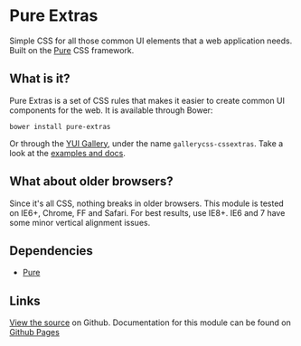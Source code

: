 Pure Extras
===========

Simple CSS for all those common UI elements that a web application needs. Built on the [Pure](http://purecss.io) CSS framework.


What is it?
-----------

Pure Extras is a set of CSS rules that makes it easier to create common UI components for the web. It is available through Bower:

    bower install pure-extras

Or through the [YUI Gallery](http://yuilibrary.com/gallery/), under the name `gallerycss-cssextras`. Take a look at the [examples and docs](http://tilomitra.github.com/cssextras/).


What about older browsers?
--------------------------

Since it's all CSS, nothing breaks in older browsers. This module is tested on IE6+, Chrome, FF and Safari. For best results, use IE8+. IE6 and 7 have some minor vertical alignment issues.


Dependencies
------------

* [Pure](http://purecss.io)

Links
-----

[View the source](https://github.io/tilomitra/cssextras/) on Github. Documentation for this module can be found on [Github Pages](http://tilomitra.github.io/cssextras/)

